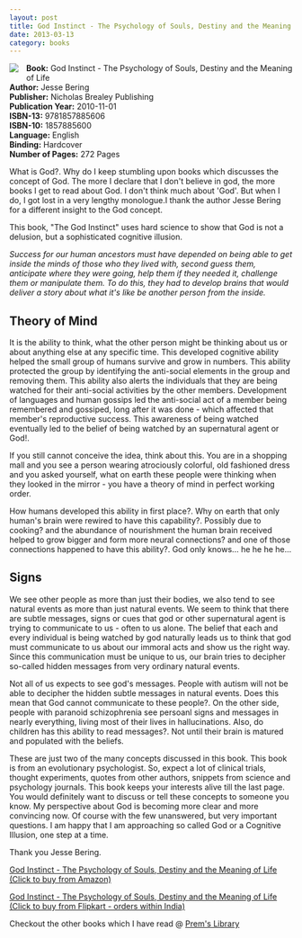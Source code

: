 ```yaml
---
layout: post
title: God Instinct - The Psychology of Souls, Destiny and the Meaning of Life
date: 2013-03-13
category: books
---
```


<img style="clear: left; float: left; margin-bottom: 1em; margin-right: 1em;" 
src="{{site.url}}/img/the-god-instinct-jesse-bering.jpg"/>   

**Book:** God Instinct - The Psychology of Souls, Destiny and the Meaning of Life  
**Author:** Jesse Bering  
**Publisher:** Nicholas Brealey Publishing  
**Publication Year:** 2010-11-01  
**ISBN-13:** 9781857885606  
**ISBN-10:** 1857885600  
**Language:** English  
**Binding:** Hardcover  
**Number of Pages:** 272 Pages  
  
What is God?. Why do I keep stumbling upon books which discusses the concept of God. The more I declare that I don't believe in god, the more books I get to read about God. I don't think much about 'God'. But when I do, I got lost in a very lengthy monologue.I thank the author Jesse Bering for a different insight to the God concept.  
  
This book, "The God Instinct" uses hard science to show that God is not a delusion, but a sophisticated cognitive illusion.  

*Success for our human ancestors must have depended on being able to get inside the minds of those who they lived with, second guess them, anticipate where they were going, help them if they needed it, challenge them or manipulate them. To do this, they had to develop brains that would deliver a story about what it's like be another person from the inside.*  

## Theory of Mind

It is the ability to think, what the other person might be thinking about us or about anything else at any specific time. This developed cognitive ability helped the small group of humans survive and grow in numbers. This ability protected the group by identifying the anti-social elements in the group and removing them. This ability also alerts the individuals that they are being watched for their anti-social activities by the other members. Development of languages and human gossips led the anti-social act of a member being remembered and gossiped, long after it was done - which affected that member's reproductive success. This awareness of being watched eventually led to the belief of being watched by an supernatural agent or God!.  
  
If you still cannot conceive the idea, think about this. You are in a shopping mall and you see a person wearing atrociously colorful, old fashioned dress and you asked yourself, what on earth these people were thinking when they looked in the mirror - you have a theory of mind in perfect working order.   
  
How humans developed this ability in first place?. Why on earth that only human's brain were rewired to have this capability?. Possibly due to cooking? and the abundance of nourishment the human brain received helped to grow bigger and form more neural connections? and one of those connections happened to have this ability?. God only knows... he he he he...  
  
## Signs  

We see other people as more than just their bodies, we also tend to see natural events as more than just natural events. We seem to think that there are subtle messages, signs or cues that god or other supernatural agent is trying to communicate to us - often to us alone. The belief that each and every individual is being watched by god naturally leads us to think that god must communicate to us about our immoral acts and show us the right way. Since this communication must be unique to us, our brain tries to decipher so-called hidden messages from very ordinary natural events.   
  
Not all of us expects to see god's messages. People with autism will not be able to decipher the hidden subtle messages in natural events. Does this mean that God cannot communicate to these people?. On the other side, people with paranoid schizophrenia see persoanl signs and messages in nearly everything, living most of their lives in hallucinations. Also, do children has this ability to read messages?. Not until their brain is matured and populated with the beliefs.   
  
These are just two of the many concepts discussed in this book. This book is from an evolutionary psychologist. So, expect a lot of clinical trials, thought experiments, quotes from other authors, snippets from science and psychology journals. This book keeps your interests alive till the last page. You would definitely want to discuss or tell these concepts to someone you know. My perspective about God is becoming more clear and more convincing now. Of course with the few unanswered, but very important questions. I am happy that I am approaching so called God or a Cognitive Illusion, one step at a time.  
  
Thank you Jesse Bering.  
  
[God Instinct - The Psychology of Souls, Destiny and the Meaning of Life (Click to buy from Amazon)](http://www.amazon.com/gp/product/1857885600/ref=as_li_qf_sp_asin_tl?ie=UTF8&camp=1789&creative=9325&creativeASIN=1857885600&linkCode=as2&tag=booiverea-20)  

[God Instinct - The Psychology of Souls, Destiny and the Meaning of Life (Click to buy from Flipkart - orders within India)](http://www.flipkart.com/god-instinct-psychology-souls-destiny-meaning-life/p/itmdym6fc8yudtth?pid=9781857885606&affid=INPremkblo)  

Checkout the other books which I have read @ [Prem's Library](http://books.smileprem.com/)  


